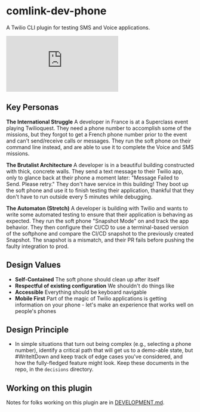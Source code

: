 # comlink-dev-phone

A Twilio CLI plugin for testing SMS and Voice applications.

![Simple Diagram of Dev Phone](https://github.com/twilio-labs/comlink-dev-phone/files/7650457/Untitled_Artwork.4.pdf)

## Key Personas

**The International Struggle**
A developer in France is at a Superclass event playing Twilioquest. They need a phone number to accomplish some of the missions, but they forgot to get a French phone number prior to the event and can't send/receive calls or messages. They run the soft phone on their command line instead, and are able to use it to complete the Voice and SMS missions.

**The Brutalist Architecture**
A developer is in a beautiful building constructed with thick, concrete walls. They send a text message to their Twilio app, only to glance back at their phone a moment later: "Message Failed to Send. Please retry." They don't have service in this building! They boot up the soft phone and use it to finish testing their application, thankful that they don't have to run outside every 5 minutes while debugging.

**The Automaton (Stretch)**
A developer is building with Twilio and wants to write some automated testing to ensure that their application is behaving as expected. They run the soft phone "Snapshot Mode" on and track the app behavior. They then configure their CI/CD to use a terminal-based version of the softphone and compare the CI/CD snapshot to the previously created Snapshot. The snapshot is a mismatch, and their PR fails before pushing the faulty integration to prod.

## Design Values

* **Self-Contained** The soft phone should clean up after itself
* **Respectful of existing configuration** We shouldn't do things like
* **Accessible** Everything should be keyboard navigable
* **Mobile First** Part of the magic of Twilio applications is getting information on your phone - let's make an experience that works well on people's phones

## Design Principle

* In simple situations that turn out being complex (e.g., selecting a phone number), identify a critical path that will get us to a demo-able state, but #WriteItDown and keep track of edge cases you've considered, and how the fully-fledged feature might look. Keep these documents in the repo, in the `decisions` directory.


## Working on this plugin

Notes for folks working on this plugin are in [DEVELOPMENT.md](DEVELOPMENT.md).
